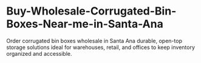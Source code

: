 # Buy-Wholesale-Corrugated-Bin-Boxes-Near-me-in-Santa-Ana
Order corrugated bin boxes wholesale in Santa Ana durable, open-top storage solutions ideal for warehouses, retail, and offices to keep inventory organized and accessible.
